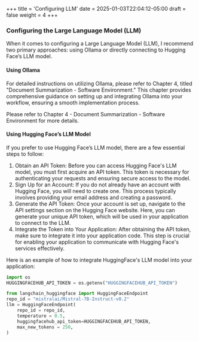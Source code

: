 +++
title = 'Configuring LLM'
date = 2025-01-03T22:04:12-05:00
draft = false
weight = 4
+++


### Configuring the Large Language Model (LLM)

When it comes to configuring a Large Language Model (LLM), I recommend two primary approaches: using Ollama or directly connecting to Hugging Face’s LLM model.

#### Using Ollama
For detailed instructions on utilizing Ollama, please refer to Chapter 4, titled "Document Summarization - Software Environment." This chapter provides comprehensive guidance on setting up and integrating Ollama into your workflow, ensuring a smooth implementation process.

Please refer to Chapter 4 - Document Summarization - Software Environment for more details.

#### Using Hugging Face’s LLM Model

If you prefer to use Hugging Face’s LLM model, there are a few essential steps to follow:

1. Obtain an API Token: Before you can access Hugging Face's LLM model, you must first acquire an API token. This token is necessary for authenticating your requests and ensuring secure access to the model.
2. Sign Up for an Account: If you do not already have an account with Hugging Face, you will need to create one. This process typically involves providing your email address and creating a password.
3. Generate the API Token: Once your account is set up, navigate to the API settings section on the Hugging Face website. Here, you can generate your unique API token, which will be used in your application to connect to the LLM.
4. Integrate the Token into Your Application: After obtaining the API token, make sure to integrate it into your application code. This step is crucial for enabling your application to communicate with Hugging Face's services effectively.

Here is an example of how to integrate HuggingFace's LLM model into your application:

```python
import os
HUGGINGFACEHUB_API_TOKEN = os.getenv("HUGGINGFACEHUB_API_TOKEN")

from langchain_huggingface import HuggingFaceEndpoint
repo_id = "mistralai/Mistral-7B-Instruct-v0.2"
llm = HuggingFaceEndpoint(
    repo_id = repo_id,
    temperature = 0.5,
    huggingfacehub_api_token=HUGGINGFACEHUB_API_TOKEN,
    max_new_tokens = 250,
)
```
